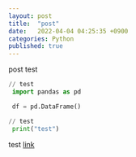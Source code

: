 ```yaml
---
layout: post
title:  "post"
date:   2022-04-04 04:25:35 +0900
categories: Python
published: true
---
```

post test



```python
// test
 import pandas as pd

 df = pd.DataFrame()

// test
 print("test")
```

test [link]

[link]:https://spark-gom.github.io/
